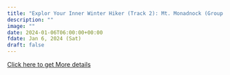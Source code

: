 ```yaml
---
title: "Explor Your Inner Winter Hiker (Track 2): Mt. Monadnock (Group C)" 
description: ""
image: ""
date: 2024-01-06T06:00:00+00:00
fdate: Jan 6, 2024 (Sat)
draft: false
---
```

<a href="https://activities.outdoors.org/search/index.cfm/action/details/id/146814" target="_blank">Click here to get More details</a>

